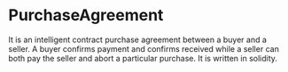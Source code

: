 # PurchaseAgreement
It is an intelligent contract purchase agreement between a buyer and a seller. A buyer confirms payment and confirms received while a seller can both pay the seller and abort a particular purchase. It is written in solidity.
